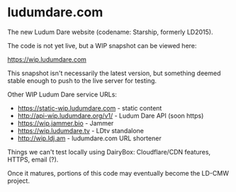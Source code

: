 ludumdare.com
=============

The new Ludum Dare website (codename: Starship, formerly LD2015).

The code is not yet live, but a WIP snapshot can be viewed here:

https://wip.ludumdare.com

This snapshot isn't necessarily the latest version, but something deemed stable enough to push to the live server for testing.

Other WIP Ludum Dare service URLs:

* https://static-wip.ludumdare.com - static content
* http://api-wip.ludumdare.org/v1/ - Ludum Dare API (soon https)
* https://wip.jammer.bio - Jammer
* https://wip.ludumdare.tv - LDtv standalone
* http://wip.ldj.am - ludumdare.com URL shortener

Things we can't test locally using DairyBox: Cloudflare/CDN features, HTTPS, email (?).

Once it matures, portions of this code may eventually become the LD-CMW project.
